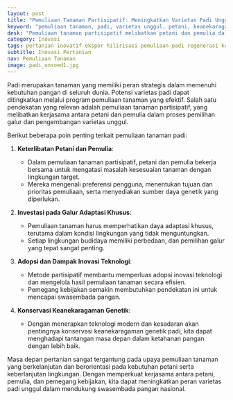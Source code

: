 ```yaml
---
layout: post
title: "Pemuliaan Tanaman Partisipatif: Meningkatkan Varietas Padi Unggul untuk Swasembada Pangan"
keyword: "pemuliaan tanaman, padi, varietas unggul, petani, keanekaragaman genetik, Pertanian Modern, PT Matari Agro Indonesia"
desk: "Pemuliaan tanaman partisipatif melibatkan petani dan pemulia dalam mengembangkan varietas padi unggul. Artikel ini membahas pentingnya keterlibatan petani, investasi pada galur adaptasi khusus, adopsi inovasi teknologi, dan konservasi keanekaragaman genetik dalam mendukung swasembada pangan"
category: Inovasi
tags: pertanian inovatif ekspor hilirisasi pemuliaan padi regenerasi konsultan ketahanan pangan
subtitle: Inovasi Pertanian
nav: Pemuliaan Tanaman
image: padi_unsoed1.jpg
---
```


Padi merupakan tanaman yang memiliki peran strategis dalam memenuhi kebutuhan pangan di seluruh dunia. Potensi varietas padi dapat ditingkatkan melalui program pemuliaan tanaman yang efektif. Salah satu pendekatan yang relevan adalah pemuliaan tanaman partisipatif, yang melibatkan kerjasama antara petani dan pemulia dalam proses pemilihan galur dan pengembangan varietas unggul.

Berikut beberapa poin penting terkait pemuliaan tanaman padi:

1. **Keterlibatan Petani dan Pemulia**:
   - Dalam pemuliaan tanaman partisipatif, petani dan pemulia bekerja bersama untuk mengatasi masalah kesesuaian tanaman dengan lingkungan target.
   - Mereka mengenali preferensi pengguna, menentukan tujuan dan prioritas pemuliaan, serta menyediakan sumber daya genetik yang diperlukan.

2. **Investasi pada Galur Adaptasi Khusus**:
   - Pemuliaan tanaman harus memperhatikan daya adaptasi khusus, terutama dalam kondisi lingkungan yang tidak menguntungkan.
   - Setiap lingkungan budidaya memiliki perbedaan, dan pemilihan galur yang tepat sangat penting.

3. **Adopsi dan Dampak Inovasi Teknologi**:
   - Metode partisipatif membantu memperluas adopsi inovasi teknologi dan mengelola hasil pemuliaan tanaman secara efisien.
   - Pemegang kebijakan semakin membutuhkan pendekatan ini untuk mencapai swasembada pangan.

4. **Konservasi Keanekaragaman Genetik**:
   - Dengan menerapkan teknologi modern dan kesadaran akan pentingnya konservasi keanekaragaman genetik padi, kita dapat menghadapi tantangan masa depan dalam ketahanan pangan dengan lebih baik.

Masa depan pertanian sangat tergantung pada upaya pemuliaan tanaman yang berkelanjutan dan berorientasi pada kebutuhan petani serta keberlanjutan lingkungan. Dengan memperkuat kerjasama antara petani, pemulia, dan pemegang kebijakan, kita dapat meningkatkan peran varietas padi unggul dalam mendukung swasembada pangan nasional.
